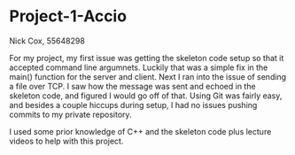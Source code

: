 # Project-1-Accio

Nick Cox, 55648298

For my project, my first issue was getting the skeleton code setup so that it accepted command line argumnets. Luckily that was a simple fix in the main() function for the server and client. Next I ran into the issue of sending a file over TCP. I saw how the message was sent and echoed in the skeleton code, and figured I would go off of that. Using Git was fairly easy, and besides a couple hiccups during setup, I had no issues pushing commits to my private repository.

I used some prior knowledge of C++ and the skeleton code plus lecture videos to help with this project. 
